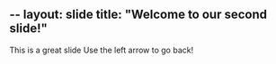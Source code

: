 --
layout: slide
title: "Welcome to our second slide!"
---
This is a great slide
Use the left arrow to go back!
